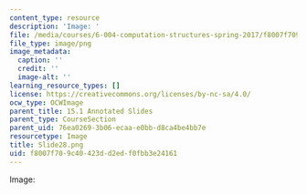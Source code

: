 ```yaml
---
content_type: resource
description: 'Image: '
file: /media/courses/6-004-computation-structures-spring-2017/f8007f709c40423dd2edf0fbb3e24161_Slide28.png
file_type: image/png
image_metadata:
  caption: ''
  credit: ''
  image-alt: ''
learning_resource_types: []
license: https://creativecommons.org/licenses/by-nc-sa/4.0/
ocw_type: OCWImage
parent_title: 15.1 Annotated Slides
parent_type: CourseSection
parent_uid: 76ea0269-3b06-ecaa-e0bb-d8ca4be4bb7e
resourcetype: Image
title: Slide28.png
uid: f8007f70-9c40-423d-d2ed-f0fbb3e24161
---
```

Image: 